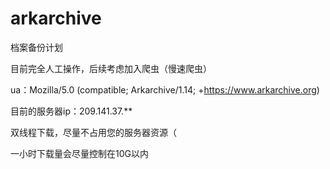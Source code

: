 # arkarchive

档案备份计划

目前完全人工操作，后续考虑加入爬虫（慢速爬虫）

ua：Mozilla/5.0 (compatible; Arkarchive/1.14; +https://www.arkarchive.org)

目前的服务器ip：209.141.37.**

双线程下载，尽量不占用您的服务器资源（

一小时下载量会尽量控制在10G以内
